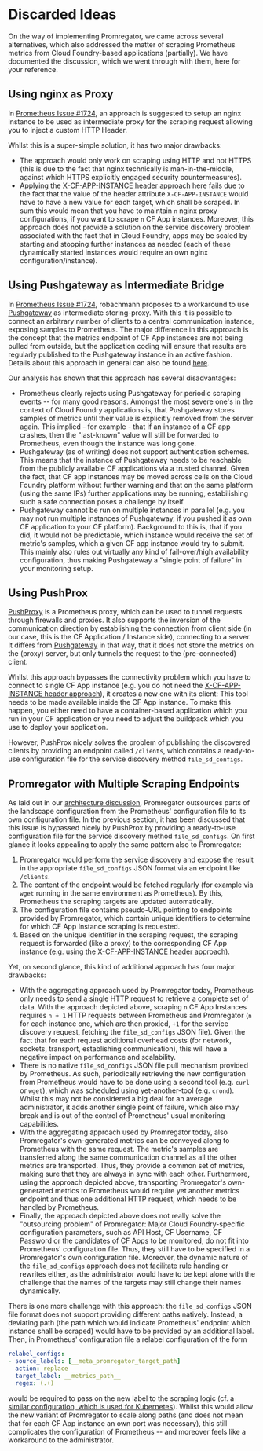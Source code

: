 # Discarded Ideas

On the way of implementing Promregator, we came across several alternatives, which also addressed the matter of scraping Prometheus metrics from Cloud Foundry-based applications (partially). We have documented the discussion, which we went through with them, here for your reference.


## Using nginx as Proxy
In [Prometheus Issue #1724](https://github.com/prometheus/prometheus/issues/1724), an approach is suggested to setup an nginx instance to be used as intermediate proxy for the scraping request allowing you to inject a custom HTTP Header. 

Whilst this is a super-simple solution, it has two major drawbacks:
* The approach would only work on scraping using HTTP and not HTTPS (this is due to the fact that nginx technically is man-in-the-middle, against which HTTPS explicitly engaged security countermeasures). 
* Applying the [X-CF-APP-INSTANCE header approach](https://docs.cloudfoundry.org/concepts/http-routing.html#app-instance-routing) here fails due to the fact that the value of the header attribute `X-CF-APP-INSTANCE` would have to have a new value for each target, which shall be scraped. In sum this would mean that you have to maintain `n` nginx proxy configurations, if you want to scrape `n` CF App instances. Moreover, this approach does not provide a solution on the service discovery problem associated with the fact that in Cloud Foundry, apps may be scaled by starting and stopping further instances as needed (each of these dynamically started instances would require an own nginx configuration/instance).


## Using Pushgateway as Intermediate Bridge
In [Prometheus Issue #1724](https://github.com/prometheus/prometheus/issues/1724), robachmann proposes to a workaround to use  [Pushgateway](https://github.com/prometheus/pushgateway) as intermediate storing-proxy. With this it is possible to connect an arbitrary number of clients to a central communication instance, exposing samples to Prometheus. The major difference in this approach is the concept that the metrics endpoint of CF App instances are not being pulled from outside, but the application coding will ensure that results are regularly published to the Pushgateway instance in an active fashion. Details about this approach in general can also be found [here](https://prometheus.io/docs/practices/pushing/).

Our analysis has shown that this approach has several disadvantages:
* Prometheus clearly rejects using Pushgateway for periodic scraping events -- for many good reasons. Amongst the most severe one's in the context of Cloud Foundry applications is, that Pushgateway stores samples of metrics until their value is explicitly removed from the server again. This implied - for example - that if an instance of a CF app crashes, then the "last-known" value will still be forwarded to Prometheus, even though the instance was long gone.
* Pushgateway (as of writing) does not support authentication schemes. This means that the instance of Pushgateway needs to be reachable from the publicly available CF applications via a trusted channel. Given the fact, that CF app instances may be moved across cells on the Cloud Foundry platform without further warning and that on the same platform (using the same IPs) further applications may be running, estabilishing such a safe connection poses a challenge by itself.
* Pushgateway cannot be run on multiple instances in parallel (e.g. you may not run multiple instances of Pushgateway, if you pushed it as own CF application to your CF platform). Background to this is, that if you did, it would not be predictable, which instance would receive the set of metric's samples, which a given CF app instance would try to submit. This mainly also rules out virtually any kind of fail-over/high availability configuration, thus making Pushgateway a "single point of failure" in your monitoring setup.


## Using PushProx

[PushProxy](https://github.com/RobustPerception/PushProx) is a Prometheus proxy, which can be used to tunnel requests through firewalls and proxies. It also supports the inversion of the communication direction by establishing the connection from client side (in our case, this is the CF Application / Instance side), connecting to a server. It differs from [Pushgateway](https://github.com/prometheus/pushgateway) in that way, that it does not store the metrics on the (proxy) server, but only tunnels the request to the (pre-connected) client.

Whilst this approach bypasses the connectivity problem which you have to connect to single CF App instance (e.g. you do not need the [X-CF-APP-INSTANCE header approach](https://docs.cloudfoundry.org/concepts/http-routing.html#app-instance-routing)), it creates a new one with its client: This tool needs to be made available inside the CF App instance. To make this happen, you either need to have a container-based application which you run in your CF application or you need to adjust the buildpack which you use to deploy your application.

However, PushProx nicely solves the problem of publishing the discovered clients by providing an endpoint called `/clients`, which contains a ready-to-use configuration file for the service discovery method `file_sd_configs`. 

## Promregator with Multiple Scraping Endpoints

As laid out in our [architecture discussion](architecture.md), Promregator outsources parts of the landscape configuration from the Prometheus' configuration file to its own configuration file. In the previous section, it has been discussed that this issue is bypassed nicely by PushProx by providing a ready-to-use configuration file for the service discovery method `file_sd_configs`. On first glance it looks appealing to apply the same pattern also to Promregator:

1. Promregator would perform the service discovery and expose the result in the appropriate `file_sd_configs` JSON format via an endpoint like `/clients`.
2. The content of the endpoint would be fetched regularly (for example via `wget` running in the same environment as Prometheus). By this, Prometheus the scraping targets are updated automatically.
3. The configuration file contains pseudo-URL pointing to endpoints provided by Promregator, which contain unique identifiers to determine for which CF App Instance scraping is requested.
4. Based on the unique identifier in the scraping request, the scraping request is forwarded (like a proxy) to the corresponding CF App instance (e.g. using the [X-CF-APP-INSTANCE header approach](https://docs.cloudfoundry.org/concepts/http-routing.html#app-instance-routing)).

Yet, on second glance, this kind of additional approach has four major drawbacks:

* With the aggregating approach used by Promregator today, Prometheus only needs to send a single HTTP request to retrieve a complete set of data. With the approach depicted above, scraping `n` CF App Instances requires `n + 1` HTTP requests between Prometheus and Promregator (`n` for each instance one, which are then proxied, `+1` for the service discovery request, fetching the `file_sd_configs` JSON file). Given the fact that for each request additional overhead costs (for network, sockets, transport, establishing communication), this will have a negative impact on performance and scalability.
* There is no native `file_sd_configs` JSON file pull mechanism provided by Prometheus. As such, periodically retrieving the new configuration from Prometheus would have to be done using a second tool (e.g. `curl` or `wget`), which was scheduled using yet-another-tool (e.g. `crond`). Whilst this may not be considered a big deal for an average administrator, it adds another single point of failure, which also may break and is out of the control of Prometheus' usual monitoring capabilities.
* With the aggregating approach used by Promregator today, also Promregator's own-generated metrics can be conveyed along to Prometheus with the same request. The metric's samples are transferred along the same communication channel as all the other metrics are transported. Thus, they provide a common set of metrics, making sure that they are always in sync with each other. Furthermore, using the approach depicted above, transporting Promregator's own-generated metrics to Prometheus would require yet another metrics endpoint and thus one additional HTTP request, which needs to be handled by Prometheus.
* Finally, the approach depicted above does not really solve the "outsourcing problem" of Promregator: Major Cloud Foundry-specific configuration parameters, such as API Host, CF Username, CF Password or the candidates of CF Apps to be monitored, do not fit into Prometheus' configuration file. Thus, they still have to be specified in a Promregator's own configuration file. Moreover, the dynamic nature of the `file_sd_configs` approach does not facilitate rule handing or rewrites either, as the administrator would have to be kept alone with the challenge that the names of the targets may still change their names dynamically.

There is one more challenge with this approach: the `file_sd_configs` JSON file format does not support providing different paths natively. Instead, a deviating path (the path which would indicate Prometheus' endpoint which instance shall be scraped) would have to be provided by an additional label. Then, in Prometheus' configuration file a relabel configuration of the form

```yaml
relabel_configs:
- source_labels: [__meta_promregator_target_path]
  action: replace
  target_label: __metrics_path__
  regex: (.+)
```

would be required to pass on the new label to the scraping logic (cf. a [similar configuration, which is used for Kubernetes](https://github.com/prometheus/prometheus/blob/master/documentation/examples/prometheus-kubernetes.yml#L257)). Whilst this would allow the new variant of Promregator to scale along paths (and does not mean that for each CF App instance an own port was necessary), this still complicates the configuration of Prometheus -- and moreover feels like a workaround to the administrator.

